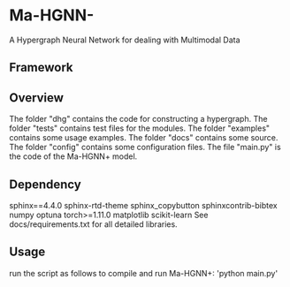 # Ma-HGNN-

A Hypergraph Neural Network for dealing with Multimodal Data

## Framework

## Overview
The folder "dhg" contains the code for constructing a hypergraph.
The folder "tests" contains test files for the modules.
The folder "examples" contains some usage examples.
The folder "docs" contains some source.
The folder "config" contains some configuration files.
The file "main.py" is the code of the Ma-HGNN+ model.

## Dependency
sphinx==4.4.0
sphinx-rtd-theme
sphinx_copybutton
sphinxcontrib-bibtex
numpy
optuna
torch>=1.11.0
matplotlib
scikit-learn
See docs/requirements.txt for all detailed libraries.  

## Usage
run the script as follows to compile and run Ma-HGNN+: 
'python main.py'
